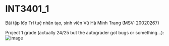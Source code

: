 # INT3401_1
Bài tập lớp Trí tuệ nhân tạo, sinh viên Vũ Hà Minh Trang (MSV: 20020267)

Project 1 grade (actually 24/25 but the autograder got bugs or something...):
![image](https://user-images.githubusercontent.com/78261243/163525748-2696b42e-f64e-453e-88b2-c8a078b76ec6.png)
